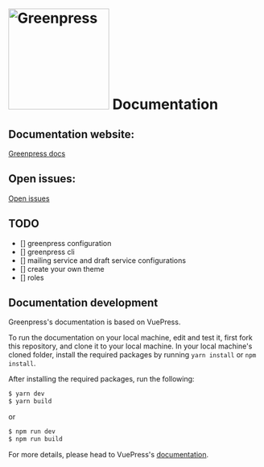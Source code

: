 # <img src="https://www.greenpress.info/logo.png" alt="Greenpress" width="200"/> Documentation

>

## Documentation website:

[Greenpress docs](https://docs.greenpress.info/)

## Open issues:

[Open issues](https://github.com/greenpress/docs/issues)

## TODO

- [] greenpress configuration
- [] greenpress cli
- [] mailing service and draft service configurations
- [] create your own theme
- [] roles

## Documentation development

Greenpress's documentation is based on VuePress.

To run the documentation on your local machine, edit and test it, first fork this repository, and clone it to your local machine. In your local machine's cloned folder, install the required packages by running `yarn install` or `npm install`.

After installing the required packages, run the following:

```bash
$ yarn dev
$ yarn build
```

or

```bash
$ npm run dev
$ npm run build
```

For more details, please head to VuePress's [documentation](https://v1.vuepress.vuejs.org/).
